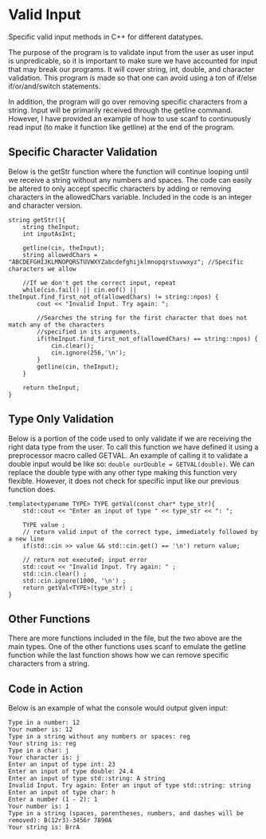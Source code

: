 # Valid Input
Specific valid input methods in C++ for different datatypes. 

The purpose of the program is to validate input from the user as user input is unpredicable, so it is important to make sure we have accounted for input that may break our programs. It will cover string, int, double, and character validation. This program is made so that one can avoid using a ton of if/else if/or/and/switch statements.

In addition, the program will go over removing specific characters from a string. Input will be primarily received through the getline command. However, I have provided an example of how to use scanf to continuously read input (to make it function like getline) at the end of the program.

**Specific Character Validation**
-----
Below is the getStr function where the function will continue looping until we receive a string without any numbers and spaces. The code can easily be altered to only accept specific characters by adding or removing characters in the allowedChars variable. Included in the code is an integer and character version.

```
string getStr(){
    string theInput;
    int inputAsInt;

    getline(cin, theInput);
    string allowedChars = "ABCDEFGHIJKLMNOPQRSTUVWXYZabcdefghijklmnopqrstuvwxyz"; //Specific characters we allow

    //If we don't get the correct input, repeat
    while(cin.fail() || cin.eof() || theInput.find_first_not_of(allowedChars) != string::npos) {
        cout << "Invalid Input. Try again: ";

        //Searches the string for the first character that does not match any of the characters
        //specified in its arguments.
        if(theInput.find_first_not_of(allowedChars) == string::npos) {
            cin.clear();
            cin.ignore(256,'\n');
        }
        getline(cin, theInput);
    }

    return theInput;
}
```

**Type Only Validation**
-----
Below is a portion of the code used to only validate if we are receiving the right data type from the user. To call this function we have defined it using a preprocessor macro called GETVAL. An example of calling it to validate a double input would be like so: ```double ourDouble = GETVAL(double)```. We can replace the double type with any other type making this function very flexible. However, it does not check for specific input like our previous function does.

```
template<typename TYPE> TYPE getVal(const char* type_str){
    std::cout << "Enter an input of type " << type_str << ": ";

    TYPE value ;
    // return valid input of the correct type, immediately followed by a new line
    if(std::cin >> value && std::cin.get() == '\n') return value;

    // return not executed; input error
    std::cout << "Invalid Input. Try again: " ;
    std::cin.clear() ;
    std::cin.ignore(1000, '\n') ;
    return getVal<TYPE>(type_str) ;
}
```

**Other Functions**
-----
There are more functions included in the file, but the two above are the main types. One of the other functions uses scanf to emulate the getline function while the last function shows how we can remove specific characters from a string.

**Code in Action**
-----
Below is an example of what the console would output given input:

```
Type in a number: 12
Your number is: 12
Type in a string without any numbers or spaces: reg
Your string is: reg
Type in a char: j
Your character is: j
Enter an input of type int: 23
Enter an input of type double: 24.4
Enter an input of type std::string: A string
Invalid Input. Try again: Enter an input of type std::string: string  
Enter an input of type char: h
Enter a number (1 - 2): 1
Your number is: 1
Type in a string (spaces, parentheses, numbers, and dashes will be removed): B(12r3)-3456r 7890A 
Your string is: BrrA
```
